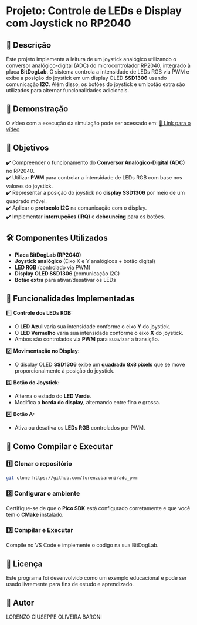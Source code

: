 # Projeto: Controle de LEDs e Display com Joystick no RP2040

## 📌 Descrição
Este projeto implementa a leitura de um joystick analógico utilizando o conversor analógico-digital (ADC) do microcontrolador RP2040, integrado à placa **BitDogLab**. O sistema controla a intensidade de LEDs RGB via PWM e exibe a posição do joystick em um display OLED **SSD1306** usando comunicação **I2C**. Além disso, os botões do joystick e um botão extra são utilizados para alternar funcionalidades adicionais.

## 🎥 Demonstração
O vídeo com a execução da simulação pode ser acessado em:
[🔗 Link para o vídeo]()

## 🎯 Objetivos
✔️ Compreender o funcionamento do **Conversor Analógico-Digital (ADC)** no RP2040.  
✔️ Utilizar **PWM** para controlar a intensidade de LEDs RGB com base nos valores do joystick.  
✔️ Representar a posição do joystick no **display SSD1306** por meio de um quadrado móvel.  
✔️ Aplicar o **protocolo I2C** na comunicação com o display.  
✔️ Implementar **interrupções (IRQ)** e **debouncing** para os botões.  

## 🛠️ Componentes Utilizados
- **Placa BitDogLab (RP2040)**
- **Joystick analógico** (Eixo X e Y analógicos + botão digital)
- **LED RGB** (controlado via PWM)
- **Display OLED SSD1306** (comunicação I2C)
- **Botão extra** para ativar/desativar os LEDs

## 📜 Funcionalidades Implementadas
1️⃣ **Controle dos LEDs RGB:**  
   - O **LED Azul** varia sua intensidade conforme o eixo **Y** do joystick.  
   - O **LED Vermelho** varia sua intensidade conforme o eixo **X** do joystick.  
   - Ambos são controlados via **PWM** para suavizar a transição.  

2️⃣ **Movimentação no Display:**  
   - O display OLED **SSD1306** exibe um **quadrado 8x8 pixels** que se move proporcionalmente à posição do joystick.  

3️⃣ **Botão do Joystick:**  
   - Alterna o estado do **LED Verde**.  
   - Modifica a **borda do display**, alternando entre fina e grossa.  

4️⃣ **Botão A:**  
   - Ativa ou desativa os **LEDs RGB** controlados por PWM.  

## 🔧 Como Compilar e Executar
### 1️⃣ Clonar o repositório
```bash
git clone https://github.com/lorenzobaroni/adc_pwm
```

### 2️⃣ Configurar o ambiente
Certifique-se de que o **Pico SDK** está configurado corretamente e que você tem o **CMake** instalado.


### 3️⃣ Compilar e Executar
Compile no VS Code e implemente o codigo na sua BitDogLab.

## 📝 Licença
Este programa foi desenvolvido como um exemplo educacional e pode ser usado livremente para fins de estudo e aprendizado.

## 📌 Autor
LORENZO GIUSEPPE OLIVEIRA BARONI
